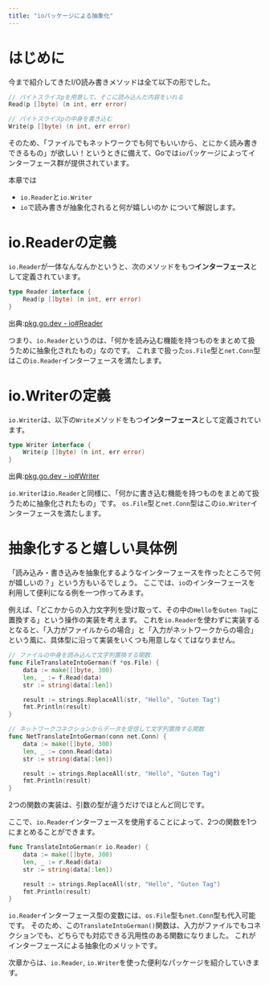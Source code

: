 ```yaml
---
title: "ioパッケージによる抽象化"
---
```

# はじめに
今まで紹介してきたI/O読み書きメソッドは全て以下の形でした。
```go
// バイトスライスpを用意して、そこに読み込んだ内容をいれる
Read(p []byte) (n int, err error)

// バイトスライスpの中身を書き込む
Write(p []byte) (n int, err error)
```
そのため、「ファイルでもネットワークでも何でもいいから、とにかく読み書きできるもの」が欲しい！というときに備えて、Goでは`io`パッケージによってインターフェース群が提供されています。

本章では
- `io.Reader`と`io.Writer`
- `io`で読み書きが抽象化されると何が嬉しいのか
について解説します。

# io.Readerの定義
`io.Reader`が一体なんなんかというと、次のメソッドをもつ**インターフェース**として定義されています。
```go
type Reader interface {
    Read(p []byte) (n int, err error)
}
```
出典:[pkg.go.dev - io#Reader](https://pkg.go.dev/io#Reader)

つまり、`io.Reader`というのは、「何かを読み込む機能を持つものをまとめて扱うために抽象化されたもの」なのです。
これまで扱った`os.File`型と`net.Conn`型はこの`io.Reader`インターフェースを満たします。

# io.Writerの定義
`io.Writer`は、以下の`Write`メソッドをもつ**インターフェース**として定義されています。
```go
type Writer interface {
	Write(p []byte) (n int, err error)
}
```
出典:[pkg.go.dev - io#Writer](https://pkg.go.dev/io#Writer)

`io.Writer`は`io.Reader`と同様に、「何かに書き込む機能を持つものをまとめて扱うために抽象化されたもの」です。
`os.File`型と`net.Conn`型はこの`io.Writer`インターフェースを満たします。

# 抽象化すると嬉しい具体例
「読み込み・書き込みを抽象化するようなインターフェースを作ったところで何が嬉しいの？」という方もいるでしょう。
ここでは、`io`のインターフェースを利用して便利になる例を一つ作ってみます。

例えば、「どこかからの入力文字列を受け取って、その中の`Hello`を`Guten Tag`に置換する」という操作の実装を考えます。
これを`io.Reader`を使わずに実装するとなると、「入力がファイルからの場合」と「入力がネットワークからの場合」という風に、具体型に沿って実装をいくつも用意しなくてはなりません。
```go
// ファイルの中身を読み込んで文字列置換する関数
func FileTranslateIntoGerman(f *os.File) {
	data := make([]byte, 300)
	len, _ := f.Read(data)
	str := string(data[:len])

	result := strings.ReplaceAll(str, "Hello", "Guten Tag")
	fmt.Println(result)
}

// ネットワークコネクションからデータを受信して文字列置換する関数
func NetTranslateIntoGerman(conn net.Conn) {
	data := make([]byte, 300)
	len, _ := conn.Read(data)
	str := string(data[:len])

	result := strings.ReplaceAll(str, "Hello", "Guten Tag")
	fmt.Println(result)
}
```
2つの関数の実装は、引数の型が違うだけでほとんど同じです。

ここで、`io.Reader`インターフェースを使用することによって、2つの関数を1つにまとめることができます。
```go
func TranslateIntoGerman(r io.Reader) {
	data := make([]byte, 300)
	len, _ := r.Read(data)
	str := string(data[:len])

	result := strings.ReplaceAll(str, "Hello", "Guten Tag")
	fmt.Println(result)
}
```
`io.Reader`インターフェース型の変数には、`os.File`型も`net.Conn`型も代入可能です。
そのため、この`TranslateIntoGerman()`関数は、入力がファイルでもコネクションでも、どちらでも対応できる汎用性のある関数になりました。
これがインターフェースによる抽象化のメリットです。

次章からは、`io.Reader`, `io.Writer`を使った便利なパッケージを紹介していきます。